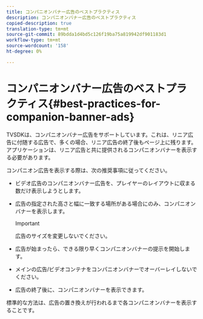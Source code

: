 ```yaml
---
title: コンパニオンバナー広告のベストプラクティス
description: コンパニオンバナー広告のベストプラクティス
copied-description: true
translation-type: tm+mt
source-git-commit: 89bdda1d4bd5c126f19ba75a819942df901183d1
workflow-type: tm+mt
source-wordcount: '158'
ht-degree: 0%

---
```



# コンパニオンバナー広告のベストプラクティス{#best-practices-for-companion-banner-ads}

TVSDKは、コンパニオンバナー広告をサポートしています。これは、リニア広告に付随する広告で、多くの場合、リニア広告の終了後もページ上に残ります。 アプリケーションは、リニア広告と共に提供されるコンパニオンバナーを表示する必要があります。

コンパニオン広告を表示する際は、次の推奨事項に従ってください。

* ビデオ広告のコンパニオンバナー広告を、プレイヤーのレイアウトに収まる数だけ表示しようとします。
* 広告の指定された高さと幅に一致する場所がある場合にのみ、コンパニオンバナーを表示します。

   >[!IMPORTANT]
   >
   >広告のサイズを変更しないでください。

* 広告が始まったら、できる限り早くコンパニオンバナーの提示を開始します。
* メインの広告/ビデオコンテナをコンパニオンバナーでオーバーレイしないでください。
* 広告の終了後に、コンパニオンバナーを表示できます。

標準的な方法は、広告の置き換えが行われるまで各コンパニオンバナーを表示することです。